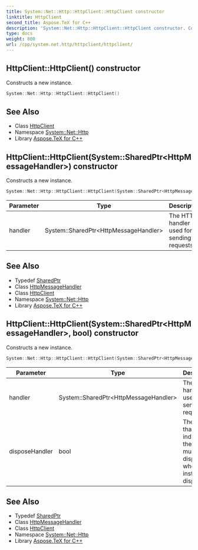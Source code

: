 ```yaml
---
title: System::Net::Http::HttpClient::HttpClient constructor
linktitle: HttpClient
second_title: Aspose.TeX for C++
description: 'System::Net::Http::HttpClient::HttpClient constructor. Constructs a new instance in C++.'
type: docs
weight: 800
url: /cpp/system.net.http/httpclient/httpclient/
---
```

## HttpClient::HttpClient() constructor


Constructs a new instance.

```cpp
System::Net::Http::HttpClient::HttpClient()
```

## See Also

* Class [HttpClient](../)
* Namespace [System::Net::Http](../../)
* Library [Aspose.TeX for C++](../../../)
## HttpClient::HttpClient(System::SharedPtr\<HttpMessageHandler\>) constructor


Constructs a new instance.

```cpp
System::Net::Http::HttpClient::HttpClient(System::SharedPtr<HttpMessageHandler> handler)
```


| Parameter | Type | Description |
| --- | --- | --- |
| handler | System::SharedPtr\<HttpMessageHandler\> | The HTTP handler used for sending requests. |

## See Also

* Typedef [SharedPtr](../../../system/sharedptr/)
* Class [HttpMessageHandler](../../httpmessagehandler/)
* Class [HttpClient](../)
* Namespace [System::Net::Http](../../)
* Library [Aspose.TeX for C++](../../../)
## HttpClient::HttpClient(System::SharedPtr\<HttpMessageHandler\>, bool) constructor


Constructs a new instance.

```cpp
System::Net::Http::HttpClient::HttpClient(System::SharedPtr<HttpMessageHandler> handler, bool disposeHandler)
```


| Parameter | Type | Description |
| --- | --- | --- |
| handler | System::SharedPtr\<HttpMessageHandler\> | The HTTP handler used for sending requests. |
| disposeHandler | bool | The value that indicates if the handler must be disposed when this instance is disposed. |

## See Also

* Typedef [SharedPtr](../../../system/sharedptr/)
* Class [HttpMessageHandler](../../httpmessagehandler/)
* Class [HttpClient](../)
* Namespace [System::Net::Http](../../)
* Library [Aspose.TeX for C++](../../../)

